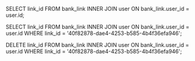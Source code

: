 SELECT link_id 
FROM bank_link
INNER JOIN user ON bank_link.user_id = user.id;

SELECT link_id 
FROM bank_link
INNER JOIN user ON bank_link.user_id = user.id
WHERE link_id = '40f82878-dae4-4253-b585-4b4f36efa946';

DELETE link_id 
FROM bank_link
INNER JOIN user ON bank_link.user_id = user.id
WHERE link_id = '40f82878-dae4-4253-b585-4b4f36efa946';


